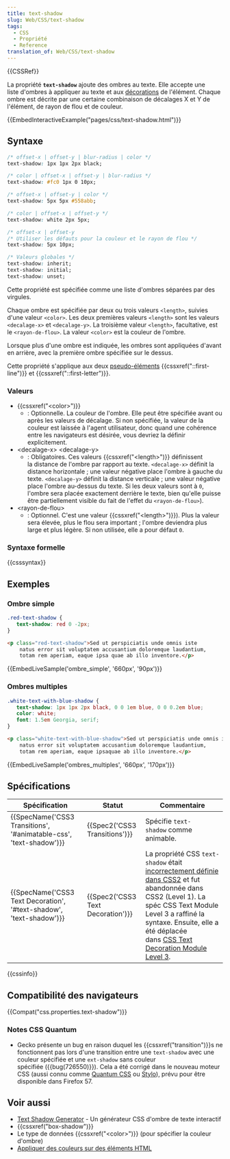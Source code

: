 ```yaml
---
title: text-shadow
slug: Web/CSS/text-shadow
tags:
  - CSS
  - Propriété
  - Reference
translation_of: Web/CSS/text-shadow
---
```

{{CSSRef}}

La propriété **`text-shadow`** ajoute des ombres au texte. Elle accepte une liste d'ombres à appliquer au texte et aux [décorations](/fr/docs/Web/CSS/text-decoration) de l'élément. Chaque ombre est décrite par une certaine combinaison de décalages X et Y de l'élément, de rayon de flou et de couleur.

{{EmbedInteractiveExample("pages/css/text-shadow.html")}}

## Syntaxe

```css
/* offset-x | offset-y | blur-radius | color */
text-shadow: 1px 1px 2px black;

/* color | offset-x | offset-y | blur-radius */
text-shadow: #fc0 1px 0 10px;

/* offset-x | offset-y | color */
text-shadow: 5px 5px #558abb;

/* color | offset-x | offset-y */
text-shadow: white 2px 5px;

/* offset-x | offset-y
/* Utiliser les défauts pour la couleur et le rayon de flou */
text-shadow: 5px 10px;

/* Valeurs globales */
text-shadow: inherit;
text-shadow: initial;
text-shadow: unset;
```

Cette propriété est spécifiée comme une liste d'ombres séparées par des virgules.

Chaque ombre est spécifiée par deux ou trois valeurs `<length>`, suivies d'une valeur `<color>`. Les deux premières valeurs `<length>` sont les valeurs `<decalage-x>` et `<decalage-y>`. La troisième valeur `<length>`, facultative, est le `<rayon-de-flou>`. La valeur `<color>` est la couleur de l'ombre.

Lorsque plus d'une ombre est indiquée, les ombres sont appliquées d'avant en arrière, avec la première ombre spécifiée sur le dessus.

Cette propriété s'applique aux deux [pseudo-éléments](/fr/docs/Web/CSS/Pseudo-éléments) {{cssxref("::first-line")}} et {{cssxref("::first-letter")}}.

### Valeurs

- {{cssxref("&lt;color&gt;")}}
  - : Optionnelle. La couleur de l'ombre. Elle peut être spécifiée avant ou après les valeurs de décalage. Si non spécifiée, la valeur de la couleur est laissée à l'agent utilisateur, donc quand une cohérence entre les navigateurs est désirée, vous devriez la définir explicitement.
- \<decalage-x> \<decalage-y>
  - : Obligatoires. Ces valeurs {{cssxref("&lt;length&gt;")}} définissent la distance de l'ombre par rapport au texte. `<decalage-x>` définit la distance horizontale ; une valeur négative place l'ombre à gauche du texte. `<decalage-y>` définit la distance verticale ; une valeur négative place l'ombre au-dessus du texte. Si les deux valeurs sont à `0`, l'ombre sera placée exactement derrière le texte, bien qu'elle puisse être partiellement visible du fait de l'effet du `<rayon-de-flou>`).
- \<rayon-de-flou>
  - : Optionnel. C'est une valeur {{cssxref("&lt;length&gt;")}}). Plus la valeur sera élevée, plus le flou sera important ; l'ombre deviendra plus large et plus légère. Si non utilisée, elle a pour défaut `0`.

### Syntaxe formelle

{{csssyntax}}

## Exemples

### Ombre simple

```css
.red-text-shadow {
   text-shadow: red 0 -2px;
}
```

```html
<p class="red-text-shadow">Sed ut perspiciatis unde omnis iste
    natus error sit voluptatem accusantium doloremque laudantium,
    totam rem aperiam, eaque ipsa quae ab illo inventore.</p>
```

{{EmbedLiveSample('ombre_simple', '660px', '90px')}}

### Ombres multiples

```css
.white-text-with-blue-shadow {
   text-shadow: 1px 1px 2px black, 0 0 1em blue, 0 0 0.2em blue;
   color: white;
   font: 1.5em Georgia, serif;
}
```

```html
<p class="white-text-with-blue-shadow">Sed ut perspiciatis unde omnis iste
    natus error sit voluptatem accusantium doloremque laudantium,
    totam rem aperiam, eaque ipsaquae ab illo inventore.</p>
```

{{EmbedLiveSample('ombres_multiples', '660px', '170px')}}

## Spécifications

| Spécification                                                                            | Statut                                       | Commentaire                                                                                                                                                                                                                                                                                                                                                     |
| ---------------------------------------------------------------------------------------- | -------------------------------------------- | --------------------------------------------------------------------------------------------------------------------------------------------------------------------------------------------------------------------------------------------------------------------------------------------------------------------------------------------------------------- |
| {{SpecName('CSS3 Transitions', '#animatable-css', 'text-shadow')}} | {{Spec2('CSS3 Transitions')}}     | Spécifie `text-shadow` comme animable.                                                                                                                                                                                                                                                                                                                          |
| {{SpecName('CSS3 Text Decoration', '#text-shadow', 'text-shadow')}} | {{Spec2('CSS3 Text Decoration')}} | La propriété CSS `text-shadow` était [incorrectement définie dans CSS2](https://www.w3.org/TR/2008/REC-CSS2-20080411/text.html#text-shadow-props) et fut abandonnée dans CSS2 (Level 1). La spéc CSS Text Module Level 3 a raffiné la syntaxe. Ensuite, elle a été déplacée dans [CSS Text Decoration Module Level 3](https://www.w3.org/TR/css-text-decor-3/). |

{{cssinfo}}

## Compatibilité des navigateurs

{{Compat("css.properties.text-shadow")}}

### Notes CSS Quantum

- Gecko présente un bug en raison duquel les {{cssxref("transition")}}s ne fonctionnent pas lors d'une transition entre une `text-shadow` avec une couleur spécifiée et une `ext-shadow` sans couleur spécifiée ({{bug(726550)}}). Cela a été corrigé dans le nouveau moteur CSS (aussi connu comme [Quantum CSS](https://wiki.mozilla.org/Quantum) ou [Stylo](https://wiki.mozilla.org/Quantum/Stylo)), prévu pour être disponible dans Firefox 57.

## Voir aussi

- [Text Shadow Generator](https://cssgenerator.org/text-shadow-css-generator.html) - Un générateur CSS d'ombre de texte interactif
- {{cssxref("box-shadow")}}
- Le type de données {{cssxref("&lt;color&gt;")}} (pour spécifier la couleur d'ombre)
- [Appliquer des couleurs sur des éléments HTML](/fr/docs/Web/HTML/Applying_color)

